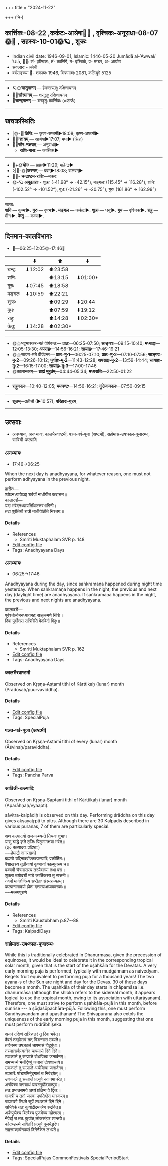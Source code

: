 +++
title = "2024-11-22"

+++
(चि॰)
## कार्त्तिकः-08-22  ,कर्कटः-आश्रेषा🌛🌌  ,  वृश्चिकः-अनूराधा-08-07🌞🌌  ,  सहस्यः-10-01🌞🪐  , शुक्रः
- Indian civil date: 1946-09-01, Islamic: 1446-05-20 Jumādā al-ʾAwwal/ʾŪlā, 🌌🌞: सं- वृश्चिकः, तं- कार्त्तिगै, म- वृश्चिकं, प- मग्घर, अ- आघोण
- संवत्सरः - क्रोधी
- वर्षसङ्ख्या 🌛- शकाब्दः 1946, विक्रमाब्दः 2081, कलियुगे 5125
___________________
- 🪐🌞**ऋतुमानम्** — हेमन्तऋतुः दक्षिणायनम्
- 🌌🌞**सौरमानम्** — शरदृतुः दक्षिणायनम्
- 🌛**चान्द्रमानम्** — शरदृतुः कार्त्तिकः (≈ऊर्जः)
___________________


## खचक्रस्थितिः
- |🌞-🌛|**तिथिः** — कृष्ण-सप्तमी►18:08; कृष्ण-अष्टमी►  
- 🌌🌛**नक्षत्रम्** — आश्रेषा►17:07; मघा► (सिंहः)  
- 🌌🌞**सौर-नक्षत्रम्** — अनूराधा►  
  - **राशि-मासः** — कार्त्तिकः► 
___________________
- 🌛+🌞**योगः** — ब्राह्मः►11:29; माहेन्द्रः►  
- २|🌛-🌞|**करणम्** — बवम्►18:08; बालवम्►  
- 🌌🌛- **चन्द्राष्टम-राशिः**—मकरः  
- 🌞-🪐 **अमूढग्रहाः** - शुक्रः (-41.98° → -42.15°), मङ्गलः (115.45° → 116.28°), शनिः (-102.52° → -101.52°), बुधः (-21.26° → -20.75°), गुरुः (161.86° → 162.99°)
___________________
राशयः  
**शनि** — कुम्भः►. **गुरु** — वृषभः►. **मङ्गल** — कर्कटः►. **शुक्र** — धनुः►. **बुध** — वृश्चिकः►. **राहु** — मीनः►. **केतु** — कन्या►. 
___________________


## दिनमान-कालविभागाः
- 🌅—06:25-12:05🌞-17:46🌇  

|      |⬇     |⬆     |⬇     |
|------|-----|-----|------|
|चन्द्रः|⬇12:02 |⬆23:58 |     |
|शनिः   |     |⬆13:15 |⬇01:00*|
|गुरुः  |⬇07:45 |⬆18:58 |     |
|मङ्गलः |⬇10:59 |⬆22:21 |     |
|शुक्रः |     |⬆09:29 |⬇20:44 |
|बुधः   |     |⬆07:59 |⬇19:12 |
|राहुः  |     |⬆14:28 |⬇02:30*|
|केतुः  |⬇14:28 |⬆02:30*|     |
___________________
- 🌞⚝भट्टभास्कर-मते वीर्यवन्तः— **प्रातः**—06:25-07:50; **साङ्गवः**—09:15-10:40; **मध्याह्नः**—12:05-13:30; **अपराह्णः**—14:56-16:21; **सायाह्नः**—17:46-19:21  
- 🌞⚝सायण-मते वीर्यवन्तः— **प्रातः-मु॰1**—06:25-07:10; **प्रातः-मु॰2**—07:10-07:56; **साङ्गवः-मु॰2**—09:26-10:12; **पूर्वाह्णः-मु॰2**—11:43-12:28; **अपराह्णः-मु॰2**—13:59-14:44; **सायाह्नः-मु॰2**—16:15-17:00; **सायाह्नः-मु॰3**—17:00-17:46  
- 🌞कालान्तरम्— **ब्राह्मं मुहूर्तम्**—04:44-05:34; **मध्यरात्रिः**—22:50-01:22  
___________________
- **राहुकालः**—10:40-12:05; **यमघण्टः**—14:56-16:21; **गुलिककालः**—07:50-09:15  
___________________
- **शूलम्**—प्रतीची (►10:57); **परिहारः**–गुडम्  
___________________

## उत्सवाः
- अनध्यायः, अनध्यायः, कालभैरवाष्टमी, पञ्च-पर्व-पूजा (अष्टमी), सहोमास-उषःकाल-पूजारम्भः, सावित्री-कल्पादिः
### अनध्यायः
- 17:46→06:25



When the next day is anadhyayana, for whatever reason, one must not perform adhyayana in the previous night.

हारीतः—  
श्वोऽनध्यायेऽद्य शर्वर्यां नाधीयीत कदाचन॥  
कालादर्शे—  
यदा भवेदनध्यायतिथिरुत्तरभागिनी।  
तदा पूर्वतिथौ रात्रौ नाधीयीतेति निश्चयः॥



#### Details
- References
  - Smriti Muktaphalam SVR p.  148
- [Edit config file](https://github.com/jyotisham/adyatithi/blob/master/time_focus/adhyayana/description_only/anadhyAyaH~pUrvarAtrau.toml)
- Tags: Anadhyayana Days


### अनध्यायः
- 06:25→17:46



Anadhyayana during the day, since saṅkramaṇa happened during night time yesterday. When saṅkramaṇa happens in the night, the previous and next day (daylight time) are anadhyayana. If saṅkramaṇa happens in the night, the previous and next nights are anadhyayana.

कालादर्शे—  
पूर्वश्चोर्ध्वमनध्यायमहः सङ्क्रमणे निशि।  
दिवा पूर्वोत्तरा रात्रिरिति वेदविदो विदुः॥



#### Details
- References
  - Smriti Muktaphalam SVR p.  162
- [Edit config file](https://github.com/jyotisham/adyatithi/blob/master/time_focus/adhyayana/description_only/anadhyAyaH~rAtrisaGkramaNa~parAhNE.toml)
- Tags: Anadhyayana Days


### कालभैरवाष्टमी

Observed on Kr̥ṣṇa-Aṣṭamī tithi of Kārttikaḥ (lunar) month (Pradōṣaḥ/puurvaviddha). 



#### Details
- [Edit config file](https://github.com/jyotisham/adyatithi/blob/master/devatA/shaiva/lunar_month/tithi/08/23/kAlabhairavASTamI.toml)
- Tags: SpecialPuja


### पञ्च-पर्व-पूजा (अष्टमी)

Observed on Kr̥ṣṇa-Aṣṭamī tithi of every (lunar) month (Āśvinaḥ/paraviddha). 



#### Details
- [Edit config file](https://github.com/jyotisham/adyatithi/blob/master/devatA/devIparva/lunar_month/tithi/00/23/pancha-parva-3.toml)
- Tags: Pancha Parva


### सावित्री-कल्पादिः

Observed on Kr̥ṣṇa-Saptamī tithi of Kārttikaḥ (lunar) month (Aparāhṇaḥ/vyaapti). 

sāvitra-kalpādiḥ is observed on this day. Performing śrāddha on this day gives akṣayatr̥pti to pitrs. Although there are 30 Kalpadis described in various puranas, 7 of them are particularly special.

अथ कल्पादयो राजन्कथ्यन्ते तिथयः शुभाः।  
यासु श्राद्धे कृते तृप्तिः पितॄणामक्षया भवेत्॥  
(३० कल्पादयः प्रदिष्टाः)  
---हेमाद्रौ नागरखण्डे  
ब्रह्मणो यद्दिनादर्वाक्कल्पस्यादिः प्रकीर्तितः।  
वैशाखस्य तृतीयायां कृष्णायां फाल्गुनस्य च॥  
पञ्चमी चैत्रमासस्य तस्यैवान्या तथा परा।  
शुक्ला त्रयोदशी माघे कार्तिकस्य तु सप्तमी॥  
नवमी मार्गशीर्षस्य सप्तैताः संस्मराम्यहम्।  
कल्पानामादयो ह्येता दत्तस्याक्षय्यकारकाः॥  
---मत्स्यपुराणे



#### Details
- References
  - Smriti Kaustubham p.87--88
- [Edit config file](https://github.com/jyotisham/adyatithi/blob/master/time_focus/kalpAdiH/lunar_month/tithi/08/22/sAvitrI-kalpAdiH.toml)
- Tags: KalpadiDays


### सहोमास-उषःकाल-पूजारम्भः



While this is traditionally celebrated in Dhanurmasa, given the precession of equinoxes, it would be ideal to celebrate it in the corresponding tropical solar month, given that is the start of the uṣahkāla for the Devatas. A very early morning puja is performed, typically with mudgānnam as naivedyam. Begets fruit equivalent to performing puja for a thousand years! The two ayana-s of the Sun are night and day for the Devas. 30 of these days become a month. The uṣahkāla of their day starts in chāpamāsa i.e. dhanurmāsa (although the shloka refers to the sidereal month, it appears logical to use the tropical month, owing to its association with uttarāyaṇam). Therefore, one must strive to perform uṣahkāla-pujā in this month, before sunrise --- a ṣōḍaśōpachāra-pūjā. Following this, one must perform Sandhyavandam and upasthanam! The Shivapurana also extols the uniqueness of the early morning puja in this month, suggesting that one must perform rudrābhiṣeka.

अयनं दक्षिणं रात्रिरुत्तरं तु दिवा भवेत्।  
दैवतं तदहोरात्रं तत् त्रिंशन्मास उच्यते॥  
तद्दिनस्य उषःकालं चापमासं विदुर्बुधाः।  
तस्मात्सर्वप्रयत्नेन चापमासे दिने दिने॥  
उषःकाले तु सम्प्राप्ते बोधयित्वा जनार्दनम्।  
समभ्यर्च्य भजेद्विष्णुं जनानां दोषशान्तये॥  
उषःकाले तु सम्प्राप्ते अर्चयित्वा जनार्दनम्।  
उपचारैः षोडशभिर्मुद्गान्नं च निवेदयेत्॥  
उषःकाले तु सम्प्राप्ते प्रत्यूषे स्नानमाचरेत्।  
अर्चयेच्च जगन्नाथं यावत्सूर्योदयात्पुरा॥  
ततः प्रभातसमये अर्घ्यं प्रक्षिप्य वै द्विजः।  
गायत्रीं च ततो जप्त्वा उपतिष्ठेत भास्करम्॥  
चापराशौ स्थिते सूर्ये उषःकाले दिने दिने।  
अभिषेकं ततः कुर्याद्रौद्रमन्त्रेण रुद्रवित्॥  
अर्कपुष्पैश्च बिल्वैश्च पूजयेच्च महेश्वरम्।  
नैवेद्यं च ततः कुर्यात् लोकसंहार शान्तये॥  
कोदण्डस्थे सवितरि प्रत्यूषे पूजयेद्धरेः।  
सहस्राब्दार्चनफलं दिनेनैकेन लभ्यते॥



#### Details
- [Edit config file](https://github.com/jyotisham/adyatithi/blob/master/general/description_only/sahOmAsa-uSaHkAla-pUjA-ArambhaH.toml)
- Tags: SpecialPujas CommonFestivals SpecialPeriodStart


